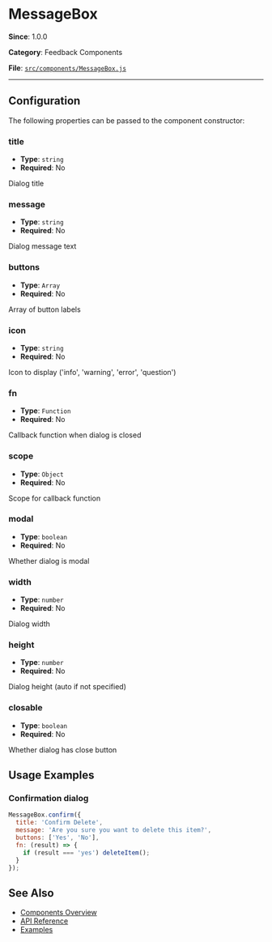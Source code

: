 # MessageBox



**Since**: 1.0.0

**Category**: Feedback Components

**File**: [`src/components/MessageBox.js`](src/components/MessageBox.js)

---

## Configuration

The following properties can be passed to the component constructor:

### title

- **Type**: `string`
- **Required**: No

Dialog title

### message

- **Type**: `string`
- **Required**: No

Dialog message text

### buttons

- **Type**: `Array`
- **Required**: No

Array of button labels

### icon

- **Type**: `string`
- **Required**: No

Icon to display ('info', 'warning', 'error', 'question')

### fn

- **Type**: `Function`
- **Required**: No

Callback function when dialog is closed

### scope

- **Type**: `Object`
- **Required**: No

Scope for callback function

### modal

- **Type**: `boolean`
- **Required**: No

Whether dialog is modal

### width

- **Type**: `number`
- **Required**: No

Dialog width

### height

- **Type**: `number`
- **Required**: No

Dialog height (auto if not specified)

### closable

- **Type**: `boolean`
- **Required**: No

Whether dialog has close button




## Usage Examples

### Confirmation dialog


```javascript
MessageBox.confirm({
  title: 'Confirm Delete',
  message: 'Are you sure you want to delete this item?',
  buttons: ['Yes', 'No'],
  fn: (result) => {
    if (result === 'yes') deleteItem();
  }
});
```


## See Also

- [Components Overview](../)
- [API Reference](../api/)
- [Examples](../examples/)